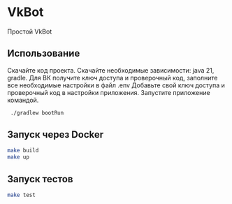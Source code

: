 # VkBot
Простой VkBot

## Использование
Скачайте код проекта. Скачайте необходимые зависимости: java 21, gradle.
Для ВК получите ключ доступа и проверочный код, заполните все необходимые настройки в файл .env
Добавьте свой ключ доступа и проверочный код в настройки приложения.
Запустите приложение командой.
```sh
 ./gradlew bootRun
 ```

## Запуск через Docker
```sh
make build
make up
```

## Запуск тестов
```sh
make test
```
